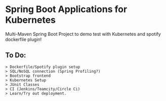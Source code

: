 # Spring Boot Applications for Kubernetes
Multi-Maven Spring Boot Project to demo test with Kubernetes and spotify dockerfile plugin!
## To Do:
    > Dockerfile/Spotify plugin setup
    > SQL/NoSQL connection (Spring Profiling?)
    > Bootstrap frontend
    > Kubernetes Setup
    > JUnit Classes
    > CI (Jenkins/Teamcity/Circle Ci)
    > Learn/Try out deployment.
